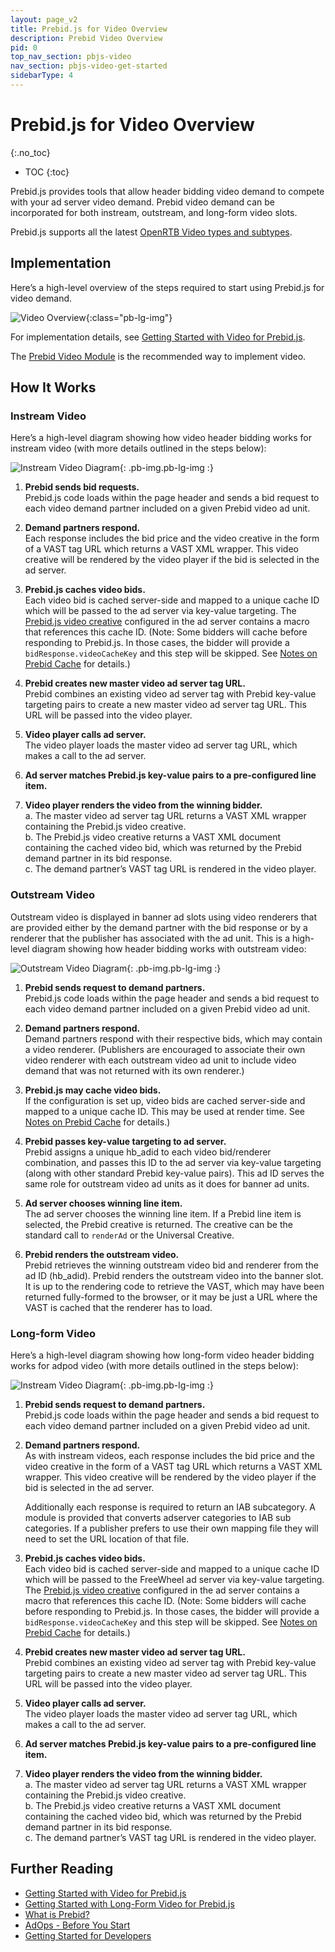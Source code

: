 ```yaml
---
layout: page_v2
title: Prebid.js for Video Overview
description: Prebid Video Overview
pid: 0
top_nav_section: pbjs-video
nav_section: pbjs-video-get-started
sidebarType: 4
---
```




# Prebid.js for Video Overview
{:.no_toc}

* TOC
{:toc}

Prebid.js provides tools that allow header bidding video demand to compete with your ad server video demand. Prebid video demand can be incorporated for both instream, outstream, and long-form video slots.

Prebid.js supports all the latest [OpenRTB Video types and subtypes](https://github.com/InteractiveAdvertisingBureau/AdCOM/blob/develop/AdCOM%20v1.0%20FINAL.md#list--placement-subtypes---video-).


## Implementation

Here’s a high-level overview of the steps required to start using Prebid.js for video demand.


![Video Overview]({{site.baseurl}}/assets/images/prebid-video/video-overview.png){:class="pb-lg-img"}

For implementation details, see [Getting Started with Video for Prebid.js]({{site.github.url}}/prebid-video/video-getting-started.html).

The [Prebid Video Module]({{site.github.url}}/prebid-video/video-getting-started.html#prebid-video-module) is the recommended way to implement video.

## How It Works

### Instream Video

Here’s a high-level diagram showing how video header bidding works for instream video (with more details outlined in the steps below):


![Instream Video Diagram]({{site.baseurl}}/assets/images/prebid-video/instream-video.png){: .pb-img.pb-lg-img :}


1.	**Prebid sends bid requests.**  
Prebid.js code loads within the page header and sends a bid request to each video demand partner included on a given Prebid video ad unit.

2.	**Demand partners respond.**  
Each response includes the bid price and the video creative in the form of a VAST tag URL which returns a VAST XML wrapper.  This video creative will be rendered by the video player if the bid is selected in the ad server.

3.	**Prebid.js caches video bids.**  
Each video bid is cached server-side and mapped to a unique cache ID which will be passed to the ad server via key-value targeting.  The [Prebid.js video creative]({{site.github.url}}/adops/setting-up-prebid-video-in-dfp.html#creative-setup) configured in the ad server contains a macro that references this cache ID. (Note: Some bidders will cache before responding to Prebid.js. In those cases, the bidder will provide a `bidResponse.videoCacheKey` and this step will be skipped. See [Notes on Prebid Cache]({{site.github.url}}/dev-docs/show-video-with-a-dfp-video-tag.html#notes-on-prebid-cache) for details.)

4.	**Prebid creates new master video ad server tag URL.**  
Prebid combines an existing video ad server tag with Prebid key-value targeting pairs to create a new master video ad server tag URL.  This URL will be passed into the video player.

5.	**Video player calls ad server.**  
The video player loads the master video ad server tag URL, which makes a call to the ad server.

6.	**Ad server matches Prebid.js key-value pairs to a pre-configured line item.**

7.	**Video player renders the video from the winning bidder.**  
  a.	The master video ad server tag URL returns a VAST XML wrapper containing the Prebid.js video creative.  
  b.	The Prebid.js video creative returns a VAST XML document containing the cached video bid, which was returned by the Prebid demand partner in its bid response.  
  c.	The demand partner’s VAST tag URL is rendered in the video player.

### Outstream Video

Outstream video is displayed in banner ad slots using video renderers that are provided either by the demand partner with the bid response or by a renderer that the publisher has associated with the ad unit. This is a high-level diagram showing how header bidding works with outstream video:


![Outstream Video Diagram]({{site.baseurl}}/assets/images/prebid-video/outstream-video.png){: .pb-img.pb-lg-img :}

1.	**Prebid sends request to demand partners.**  
Prebid.js code loads within the page header and sends a bid request to each video demand partner included on a given Prebid video ad unit.

2.	**Demand partners respond.**  
Demand partners respond with their respective bids, which may contain a video renderer. (Publishers are encouraged to associate their own video renderer with each outstream video ad unit to include video demand that was not returned with its own renderer.)

3.	**Prebid.js may cache video bids.**  
If the configuration is set up, video bids are cached server-side and mapped to a unique cache ID. This may be used at render time. See [Notes on Prebid Cache](/dev-docs/show-video-with-a-dfp-video-tag.html#notes-on-prebid-cache) for details.)

4.	**Prebid passes key-value targeting to ad server.**  
Prebid assigns a unique hb_adid to each video bid/renderer combination, and passes this ID to the ad server via key-value targeting (along with other standard Prebid key-value pairs). This ad ID serves the same role for outstream video ad units as it does for banner ad units.

5.	**Ad server chooses winning line item.**  
The ad server chooses the winning line item. If a Prebid line item is selected, the Prebid creative is returned. The creative can be the standard call to `renderAd` or the Universal Creative.

6.	**Prebid renders the outstream video.**  
Prebid retrieves the winning outstream video bid and renderer from the ad ID (hb_adid).  Prebid renders the outstream video into the banner slot. It is up to the rendering code to retrieve the VAST, which may have been returned fully-formed to the browser, or it may be just a URL where the VAST is cached that the renderer has to load.

### Long-form Video 

Here’s a high-level diagram showing how long-form video header bidding works for adpod video (with more details outlined in the steps below):

![Instream Video Diagram]({{site.baseurl}}/assets/images/prebid-video/instream-video.png){: .pb-img.pb-lg-img :}

1.	**Prebid sends request to demand partners.**  
Prebid.js code loads within the page header and sends a bid request to each video demand partner included on a given Prebid video ad unit.

2.	**Demand partners respond.**  
As with instream videos, each response includes the bid price and the video creative in the form of a VAST tag URL which returns a VAST XML wrapper.  This video creative will be rendered by the video player if the bid is selected in the ad server.  
 
      Additionally each response is required to return an IAB subcategory. A module is provided that converts adserver categories to IAB sub categories. If a publisher prefers to use their own mapping file they will need to set the URL location of that file.  

3.	**Prebid.js caches video bids.**  
Each video bid is cached server-side and mapped to a unique cache ID which will be passed to the FreeWheel ad server via key-value targeting.  The [Prebid.js video creative]({{site.github.url}}/adops/setting-up-prebid-video-in-dfp.html#creative-setup) configured in the ad server contains a macro that references this cache ID. (Note: Some bidders will cache before responding to Prebid.js. In those cases, the bidder will provide a `bidResponse.videoCacheKey` and this step will be skipped. See [Notes on Prebid Cache]({{site.github.url}}/dev-docs/show-video-with-a-dfp-video-tag.html#notes-on-prebid-cache) for details.) 

4.	**Prebid creates new master video ad server tag URL.**  
Prebid combines an existing video ad server tag with Prebid key-value targeting pairs to create a new master video ad server tag URL.  This URL will be passed into the video player.

5.	**Video player calls ad server.**  
The video player loads the master video ad server tag URL, which makes a call to the ad server.

6.	**Ad server matches Prebid.js key-value pairs to a pre-configured line item.**

7.	**Video player renders the video from the winning bidder.**  
  a.	The master video ad server tag URL returns a VAST XML wrapper containing the Prebid.js video creative.  
  b.	The Prebid.js video creative returns a VAST XML document containing the cached video bid, which was returned by the Prebid demand partner in its bid response.  
  c.	The demand partner’s VAST tag URL is rendered in the video player.

## Further Reading

-   [Getting Started with Video for Prebid.js](/prebid-video/video-getting-started.html)
-   [Getting Started with Long-Form Video for Prebid.js](/prebid-video/video-long-form.html)
-   [What is Prebid?](/overview/intro.html)
-   [AdOps - Before You Start](/adops/before-you-start.html)
-   [Getting Started for Developers](/dev-docs/getting-started.html)
